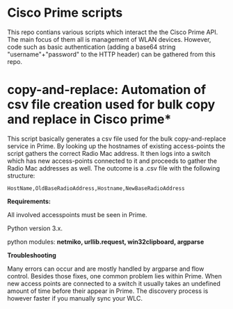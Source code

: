 Cisco Prime scripts
=====

This repo contians various scripts which interact the the Cisco Prime API. 
The main focus of them all is management of WLAN devices. However, code such as
basic authentication (adding a base64 string "username"+"password" to the HTTP header) can be gathered from this repo.

copy-and-replace: Automation of csv file creation used for bulk copy and replace in Cisco prime*
==
This script basically generates a csv file used for the bulk copy-and-replace service in Prime.
By looking up the hostnames of existing access-points the script gathers the correct Radio Mac address.
It then logs into a switch which has new access-points connected to it and proceeds to gather the Radio Mac addresses as well.
The outcome is a .csv file with the following structure:
```
HostName,OldBaseRadioAddress,Hostname,NewBaseRadioAddress
```


**Requirements:**

All involved accesspoints must be seen in Prime.

Python version 3.x.

python modules: __netmiko, urllib.request, win32clipboard, argparse__


**Troubleshooting**

Many errors can occur and are mostly handled by argparse and flow control. Besides those fixes, one common problem lies within Prime.
When new access points are connected to a switch it usually takes an undefined amount of time before
their appear in Prime. The discovery process is however faster if you manually sync your WLC.


